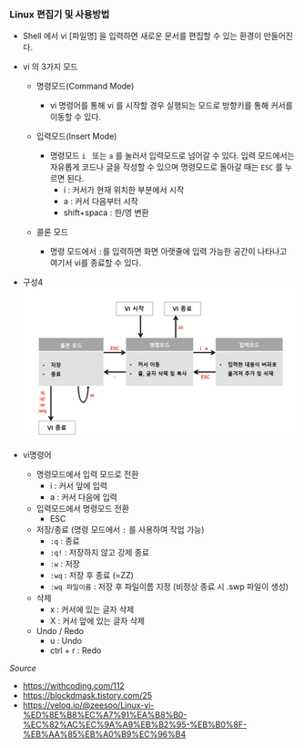 ### Linux 편집기 및 사용방법
- Shell 에서 vi [파일명] 을 입력하면 새로운 문서를 편집할 수 있는 환경이 만들어진다.
- vi 의 3가지 모드  
    - 명령모드(Command Mode)  
        - vi 명령어를 통해 vi 를 시작할 경우 실행되는 모드로 방향키를 통해 커서를 이동할 수 있다.  
    - 입력모드(Insert Mode)  
        - 명령모드 ```i ``` 또는 ```a``` 를 눌러서 입력모드로 넘어갈 수 있다. 입력 모드에서는 자유롭게 코드나 글을 작성할 수 있으며 명령모드로 돌아갈 때는 ```ESC``` 를 누르면 된다.
            - i : 커서가 현재 위치한 부분에서 시작
            - a : 커서 다음부터 시작
            - shift+spaca : 한/영 변환

    - 콜론 모드
        - 명령 모드에서 ```:```를 입력하면 화면 아랫줄에 입력 가능한 공간이 나타나고 여기서 vi를 종료할 수 있다.
- 구성4
![](2024-10-19-22-45-55.png)

- vi명령어
    - 명령모드에서 입력 모드로 전환  
        - i : 커서 앞에 입력
        - a : 커서 다음에 입력
    - 입력모드에서 명령모드 전환
        - ESC
    - 저장/종료 (명령 모드에서 ```:``` 를 사용하여 작업 가능)
        - ```:q``` : 종료
        - ```:q!``` : 저장하지 않고 강제 종료
        - ```:w``` : 저장
        - ```:wq``` : 저장 후 종료 (=ZZ)
        - ```:wq 파일이름``` : 저장 후 파일이름 지정 (비정상 종료 시 .swp 파일이 생성)
    - 삭제
        - x : 커서에 있는 글자 삭제
        - X : 커서 앞에 있는 글자 삭제
    - Undo / Redo
        - u : Undo
        - ctrl + r : Redo


*Source*
- https://withcoding.com/112
- https://blockdmask.tistory.com/25
- https://velog.io/@zeesoo/Linux-vi-%ED%8E%B8%EC%A7%91%EA%B8%B0-%EC%82%AC%EC%9A%A9%EB%B2%95-%EB%B0%8F-%EB%AA%85%EB%A0%B9%EC%96%B4